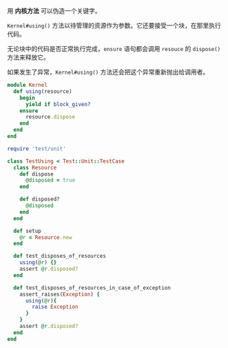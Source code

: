 用 **内核方法** 可以伪造一个关键字。

`Kernel#using()` 方法以待管理的资源作为参数。它还要接受一个块，在那里执行代码。

无论块中的代码是否正常执行完成，`ensure` 语句都会调用 `resouce` 的 `dispose()` 方法来释放它。

如果发生了异常，`Kernel#using()` 方法还会把这个异常重新抛出给调用者。

```ruby
module Kernel
  def using(resource)
    begin
      yield if block_given?
    ensure
      resource.dispose
    end
  end
end

require 'test/unit'

class TestUsing < Test::Unit::TestCase
  class Resource
    def dispose
      @disposed = true
    end

    def disposed?
      @disposed
    end
  end

  def setup
    @r = Resource.new
  end

  def test_disposes_of_resources
    using(@r) {}
    assert @r.disposed?
  end

  def test_disposes_of_resources_in_case_of_exception
    assert_raises(Exception) {
      using(@r){
        raise Exception
      }
    }
    assert @r.disposed?
  end
end
```